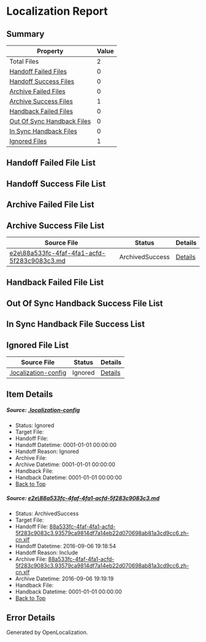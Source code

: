 # <a name='report-top'></a> Localization Report

## Summary
 Property | Value 
 -------- | ----- 
 Total Files | 2
[ Handoff Failed Files ](#handoff-failed-list)| 0
[ Handoff Success Files ](#handoff-success-list)| 0
[ Archive Failed Files ](#archive-failed-list)| 0
[ Archive Success Files ](#archive-success-list)| 1
[ Handback Failed Files ](#handback-failed-list)| 0
[ Out Of Sync Handback Files ](#outofsync-handback-success-list)| 0
[ In Sync Handback Files ](#insync-handback-success-list)| 0
[ Ignored Files ](#ignored-list)| 1

## <a name='handoff-failed-list'></a> Handoff Failed File List

## <a name='handoff-success-list'></a> Handoff Success File List

## <a name='archive-failed-list'></a> Archive Failed File List

## <a name='archive-success-list'></a> Archive Success File List
 Source File | Status | Details 
 ----------- | ------ | ------- 
 [e2e\88a533fc-4faf-4fa1-acfd-5f283c9083c3.md](https://github.com/OpenLocalizationTestOrg/ol-test0/blob/05e1dcb7e7375557e674ff31687509a928e34f54/e2e/88a533fc-4faf-4fa1-acfd-5f283c9083c3.md) | ArchivedSuccess | [Details](#40ba7e0764d5bfc1039120077abfbc60f8b686cb1)

## <a name='handback-failed-list'></a> Handback Failed File List

## <a name='outofsync-handback-success-list'></a> Out Of Sync Handback Success File List

## <a name='insync-handback-success-list'></a> In Sync Handback File Success List

## <a name='ignored-list'></a> Ignored File List
 Source File | Status | Details 
 ----------- | ------ | ------- 
 [.localization-config](https://github.com/OpenLocalizationTestOrg/ol-test0/blob/05e1dcb7e7375557e674ff31687509a928e34f54/.localization-config) | Ignored | [Details](#3d4f252ac210baf56311d7e97dcc2db10974dbd20)

## Item Details
##### <a name='3d4f252ac210baf56311d7e97dcc2db10974dbd20'></a> Source: [.localization-config](https://github.com/OpenLocalizationTestOrg/ol-test0/blob/05e1dcb7e7375557e674ff31687509a928e34f54/.localization-config)
* Status: Ignored
* Target File: 
* Handoff File: 
* Handoff Datetime: 0001-01-01 00:00:00
* Handoff Reason: Ignored
* Archive File: 
* Archive Datetime: 0001-01-01 00:00:00
* Handback File: 
* Handback Datetime: 0001-01-01 00:00:00
* [Back to Top](#report-top)

##### <a name='40ba7e0764d5bfc1039120077abfbc60f8b686cb1'></a> Source: [e2e\88a533fc-4faf-4fa1-acfd-5f283c9083c3.md](https://github.com/OpenLocalizationTestOrg/ol-test0/blob/05e1dcb7e7375557e674ff31687509a928e34f54/e2e/88a533fc-4faf-4fa1-acfd-5f283c9083c3.md)
* Status: ArchivedSuccess
* Target File: 
* Handoff File: [88a533fc-4faf-4fa1-acfd-5f283c9083c3.93579ca9814df7a14eb22d070698ab81a3cd9cc6.zh-cn.xlf](https://github.com/OpenLocalizationTestOrg/ol-test0-handoff/blob/6a7d3a493d099c932a5e523f61816f8d42a1da2a/ol-handoff/OpenLocalizationTestOrg/ol-test0-zhcn/ci/ht/88a533fc-4faf-4fa1-acfd-5f283c9083c3.93579ca9814df7a14eb22d070698ab81a3cd9cc6.zh-cn.xlf)
* Handoff Datetime: 2016-09-06 19:18:54
* Handoff Reason: Include
* Archive File: [88a533fc-4faf-4fa1-acfd-5f283c9083c3.93579ca9814df7a14eb22d070698ab81a3cd9cc6.zh-cn.xlf](https://github.com/OpenLocalizationTestOrg/ol-test0-handoff/blob/40981712092c50f911c8dc315d21cb32f9bae48c/ol-archive/OpenLocalizationTestOrg/ol-test0-zhcn/ci/ht/88a533fc-4faf-4fa1-acfd-5f283c9083c3.93579ca9814df7a14eb22d070698ab81a3cd9cc6.zh-cn.xlf)
* Archive Datetime: 2016-09-06 19:19:19
* Handback File: 
* Handback Datetime: 0001-01-01 00:00:00
* [Back to Top](#report-top)


## Error Details

Generated by OpenLocalization.
